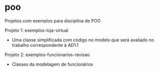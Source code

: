 # poo
Projetos com exemplos para disciplina de POO

Projeto 1: exemplos-loja-virtual

- Uma classe simplificada com código no modelo que será avaliado no trabalho correspondente à AD1.1

Projeto 2: exemplos-funcionarios-revisao

- Classes da modelagem de funcionários
